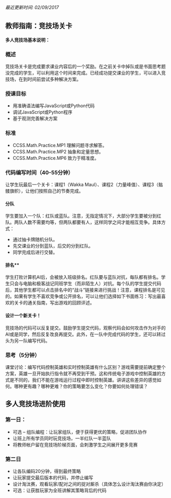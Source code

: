 ###### 最近更新时间: 02/09/2017

## 教师指南：竞技场关卡

#### 多人竞技场基本说明：

### 概述

竞技场关卡是完成要求课业内容后的一个奖励。在之前关卡中掉队或是书面思考题没完成的学生，可以利用这个时间来完成。已经成功提交课业的学生，可以进入竞技场，在到时间前尝试多种解决方案。


### 授课目标
* 用准确语法编写JavaScript或Python代码
* 调试JavaScript或Python程序
* 基于观测完善解决方案

### 标准
* CCSS.Math.Practice.MP1 理解问题寻求解答。
* CCSS.Math.Practice.MP2 抽象和定量思想。
* CCSS.Math.Practice.MP6 致力于精准度。

### 代码编写时间（40-55分钟）
让学生玩最后一个关卡：课程1（Wakka Maul）、课程2（力量峰值）、课程3（骷髅旗帜），让他们按照自己的节奏完成。

#### 分队
学生要加入一个队：红队或蓝队。注意，无指定情况下，大部分学生要被分到红队。两队人数不需要均等，但两队都要有人，这样同学之间才能相互竞争。具体方式：
* 通过抽卡牌随机分队。
* 先交课业的分到蓝队，后交的分到红队。
* 同学完成后进行交替。

#### 排名**
学生打败计算机AI后，会被放入班级排名。红队要与蓝队对抗，每队都有排名。学生只会与电脑和极客战记同班学生（而非陌生人）对抗。每个队的学生提交代码后，其他学生都可以点击排名中的“战斗”链接来进行挑战！注意，课程排名是可见的。如果有学生不喜欢竞争或公开排名，可以让他们选择如下书面练习：写出最喜欢的关卡的通关指南，写出游戏的回顾评述。


#### 设计一个新关卡！
竞技场的代码可以反复提交。鼓励学生提交代码，观察代码会如何攻击作为对手的AI或是同学，然后反复改良再提交。此外，在一队中完成代码的学生，还可以转过头为另一队编写代码。


### 思考（5分钟）
课堂讨论：编写代码控制英雄和实时控制英雄有什么区别？游戏需要提前确定整个方案，英雄一旦开始执行指令就不再受到干预。这和传统电子游戏中控制英雄的方式是不同的，我们不能在游戏运行过程中即时控制英雄。讲讲这些差异的感觉如何。哪种更有趣？哪种更难？你的策略要怎么变化？你要如何处理错误？

## 多人竞技场进阶使用


### 第一日：

* 可选 – 组队编程：让玩家组队，便于获得更优的策略，促进团队协作
* 让班上所有学员同时玩竞技场，一半红队一半蓝队
* 将教师帐户留在竞技场阶梯页面，会刺激学生之间展开更多竞赛

### 第二日

* 让各队编码20分钟，得到最终策略
* 让玩家提交最后版本的代码，并停止编写
* 设计淘汰赛，观看玩家/配对之间的捉对厮杀（具体怎么设计淘汰赛由你决定）
* 可选：让获胜玩家为全班讲解其策略背后的代码